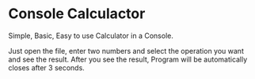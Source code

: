 # Console Calculactor
Simple, Basic, Easy to use Calculator in a Console.

Just open the file, enter two numbers and select the operation you want and see the result.
After you see the result, Program will be automatically closes after 3 seconds.
